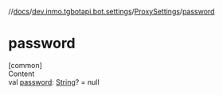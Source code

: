 //[docs](../../../index.md)/[dev.inmo.tgbotapi.bot.settings](../index.md)/[ProxySettings](index.md)/[password](password.md)



# password  
[common]  
Content  
val [password](password.md): [String](https://kotlinlang.org/api/latest/jvm/stdlib/kotlin/-string/index.html)? = null  



